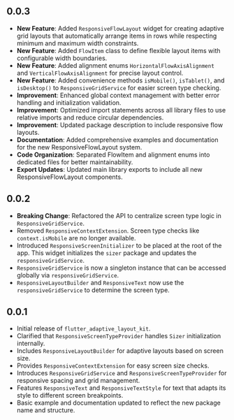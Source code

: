 ## 0.0.3

* **New Feature**: Added `ResponsiveFlowLayout` widget for creating adaptive grid layouts that automatically arrange items in rows while respecting minimum and maximum width constraints.
* **New Feature**: Added `FlowItem` class to define flexible layout items with configurable width boundaries.
* **New Feature**: Added alignment enums `HorizontalFlowAxisAlignment` and `VerticalFlowAxisAlignment` for precise layout control.
* **New Feature**: Added convenience methods `isMobile()`, `isTablet()`, and `isDesktop()` to `ResponsiveGridService` for easier screen type checking.
* **Improvement**: Enhanced global context management with better error handling and initialization validation.
* **Improvement**: Optimized import statements across all library files to use relative imports and reduce circular dependencies.
* **Improvement**: Updated package description to include responsive flow layouts.
* **Documentation**: Added comprehensive examples and documentation for the new ResponsiveFlowLayout system.
* **Code Organization**: Separated FlowItem and alignment enums into dedicated files for better maintainability.
* **Export Updates**: Updated main library exports to include all new ResponsiveFlowLayout components.

## 0.0.2

* **Breaking Change**: Refactored the API to centralize screen type logic in `ResponsiveGridService`.
* Removed `ResponsiveContextExtension`. Screen type checks like `context.isMobile` are no longer available.
* Introduced `ResponsiveScreenInitializer` to be placed at the root of the app. This widget initializes the `sizer` package and updates the `responsiveGridService`.
* `ResponsiveGridService` is now a singleton instance that can be accessed globally via `responsiveGridService`.
* `ResponsiveLayoutBuilder` and `ResponsiveText` now use the `responsiveGridService` to determine the screen type.

## 0.0.1

* Initial release of `flutter_adaptive_layout_kit`.
* Clarified that `ResponsiveScreenTypeProvider` handles `Sizer` initialization internally.
* Includes `ResponsiveLayoutBuilder` for adaptive layouts based on screen size.
* Provides `ResponsiveContextExtension` for easy screen size checks.
* Introduces `ResponsiveGridService` and `ResponsiveScreenTypeProvider` for responsive spacing and grid management.
* Features `ResponsiveText` and `ResponsiveTextStyle` for text that adapts its style to different screen breakpoints.
* Basic example and documentation updated to reflect the new package name and structure.